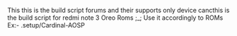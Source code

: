 This this is the build script forums and their supports only device cancthis is the build script for redmi note 3 Oreo Roms ;_;
Use it accordingly to ROMs
Ex:- .setup/Cardinal-AOSP
